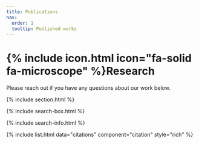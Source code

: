 ```yaml
---
title: Publications
nav:
  order: 1
  tooltip: Published works
---
```


# {% include icon.html icon="fa-solid fa-microscope" %}Research

Please reach out if you have any questions about our work below.

{% include section.html %}



{% include search-box.html %}

{% include search-info.html %}

{% include list.html data="citations" component="citation" style="rich" %}
